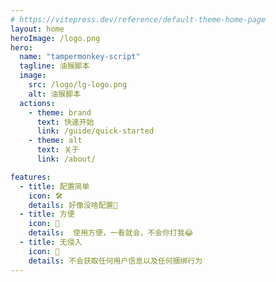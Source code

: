 ```yaml
---
# https://vitepress.dev/reference/default-theme-home-page
layout: home
heroImage: /logo.png
hero:
  name: "tampermonkey-script"
  tagline: 油猴脚本
  image:
    src: /logo/lg-logo.png
    alt: 油猴脚本
  actions:
    - theme: brand
      text: 快速开始
      link: /guide/quick-started
    - theme: alt
      text: 关于
      link: /about/

features:
  - title: 配置简单
    icon: 🛠️
    details: 好像没啥配置🤣
  - title: 方便
    icon: 🎉
    details:  使用方便，一看就会，不会你打我😂
  - title: 无侵入
    icon: 💯
    details: 不会获取任何用户信息以及任何捆绑行为
---
```






